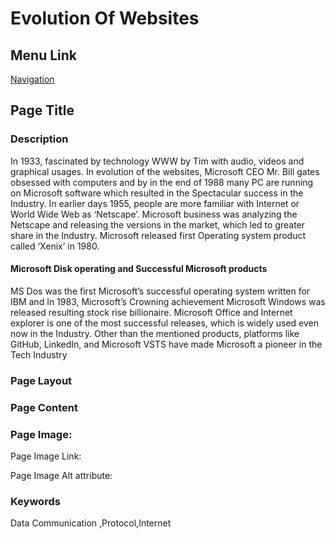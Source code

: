 # Evolution Of Websites

## Menu Link

[Navigation](/Sections/NavContents.md)


## Page Title


### Description

In 1933, fascinated by technology WWW by Tim  with audio, videos and graphical usages. In evolution of the websites, Microsoft CEO Mr. Bill gates obsessed with computers and by in the end of 1988 many PC are running on Microsoft software which resulted in the Spectacular success in the Industry. In earlier days 1955, people are more familiar with Internet or World Wide Web as ‘Netscape’. Microsoft business was analyzing the Netscape and releasing the versions in the market, which led to greater share in the Industry. Microsoft released first Operating system product called ‘Xenix’ in 1980. 
#### Microsoft Disk operating and Successful Microsoft products
  MS Dos was the first Microsoft’s successful operating system written for IBM and In 1983, Microsoft’s Crowning achievement Microsoft Windows was released resulting stock rise billionaire. Microsoft Office and Internet explorer is one of the most successful releases, which is widely used even now in the Industry. Other than the mentioned products, platforms like GitHub, LinkedIn, and Microsoft VSTS have made Microsoft a pioneer in the Tech Industry

### Page Layout


### Page Content



### Page Image:

Page Image Link:

Page Image Alt attribute: 


### Keywords
Data Communication ,Protocol,Internet

